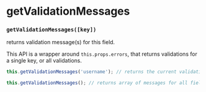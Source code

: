 # getValidationMessages

### `getValidationMessages([key])`

returns validation message(s) for this field.

This API is a wrapper around `this.props.errors`, that returns validations for a single key, or all validations.

```javascript
this.getValidationMessages('username'); // returns the current validation messages\ for this field or empty array if valid

this.getValidationMessages(); // returns array of messages for all fields or empty array if valid
```
